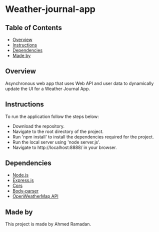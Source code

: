 # Weather-journal-app

## Table of Contents 

* [Overview](#Overview)
* [Instructions](#Instructions)
* [Dependencies](#Dependencies)
* [Made by](#Made-by)

## Overview

Asynchronous web app that uses Web API and user data to dynamically update the UI for a Weather Journal App.



## Instructions
To run the application follow the steps below:
* Download the repository.
* Navigate to the root directory of the project.
* Run 'npm install' to install the dependencies required for the project.
* Run the local server using 'node server.js'.
* Navigate to http://localhost:8888/ in your browser.

## Dependencies 

* [Node.js](https://nodejs.org/en/)
* [Express.js](https://expressjs.com/)
* [Cors](https://www.npmjs.com/package/cors)
* [Body-parser](https://www.npmjs.com/package/body-parser)
* [OpenWeatherMap API](https://openweathermap.org/api)

## Made by
This project is made by Ahmed Ramadan.
